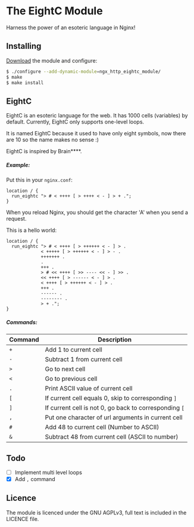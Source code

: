 # The EightC Module

Harness the power of an esoteric language in Nginx!

## Installing

[Download](https://github.com/tejgop/ngx_http_eightc_module/releases) the module and configure:

```bash
$ ./configure --add-dynamic-module=ngx_http_eightc_module/
$ make
$ make install
```

## EightC

EightC is an esoteric language for the web. It has 1000 cells (variables) by default.
Currently, EightC only supports one-level loops.

It is named EightC because it used to have only eight symbols, now there are 10 so the name makes no sense :)

EightC is inspired by Brain****.

##### Example:

Put this in your `nginx.conf`:

```
location / {
  run_eightc "> # < ++++ [ > ++++ < - ] > + .";
}
```

When you reload Nginx, you should get the character 'A' when you send a request.

This is a hello world:

```
location / {
  run_eightc "> # < ++++ [ > ++++++ < - ] > .
             < +++++ [ > ++++++ < - ] > - .
             +++++++ .
             .
             +++ .
             > # << ++++ [ >> ---- << - ] >> .
             << ++++ [ > ------ < - ] > .
             < ++++ [ > ++++++ < - ] > .
             +++ .
             ------ .
             -------- .
             > + .";
}

```


##### Commands:

Command|Description
-------|-----------
`+`|Add 1 to current cell
`-`|Subtract 1 from current cell
`>`|Go to next cell
`<`|Go to previous cell
`.`|Print ASCII value of current cell
`[`|If current cell equals 0, skip to corresponding `]`
`]`|If current cell is not 0, go back to corresponding `[`
`,`|Put one character of url arguments in current cell
`#`|Add 48 to current cell (Number to ASCII)
`&`|Subtract 48 from current cell (ASCII to number)

## Todo

- [ ] Implement multi level loops
- [x] Add `,` command

## Licence

The module is licenced under the GNU AGPLv3, full text is included in the LICENCE file.
